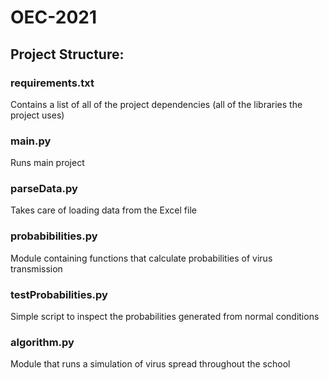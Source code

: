 # OEC-2021

## Project Structure:
### requirements.txt
Contains a list of all of the project dependencies (all of the libraries the project uses)
### main.py
Runs main project
### parseData.py
Takes care of loading data from the Excel file
### probabibilities.py
Module containing functions that calculate probabilities of virus transmission
### testProbabilities.py
Simple script to inspect the probabilities generated from normal conditions
### algorithm.py
Module that runs a simulation of virus spread throughout the school

